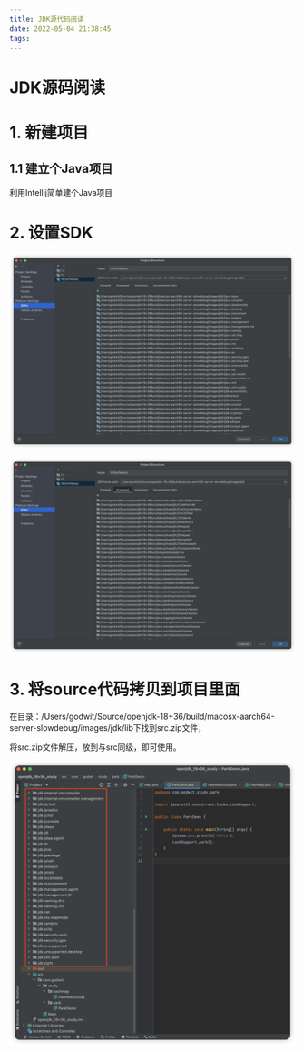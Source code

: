 ```yaml
---
title: JDK源代码阅读
date: 2022-05-04 21:38:45
tags:
---
```


# JDK源码阅读

# 1. 新建项目

## 1.1 建立个Java项目

利用Intellij简单建个Java项目

# 2. 设置SDK

![Untitled](https://raw.githubusercontent.com/MayFlyGame/ImageHost/master/imgAddSelfMadeJDK18.png)

![Untitled](https://raw.githubusercontent.com/MayFlyGame/ImageHost/master/imgSetSelfMadeJDK18Source.png)

# 3. 将source代码拷贝到项目里面

在目录：/Users/godwit/Source/openjdk-18+36/build/macosx-aarch64-server-slowdebug/images/jdk/lib下找到src.zip文件，

将src.zip文件解压，放到与src同级，即可使用。

![Untitled](https://raw.githubusercontent.com/MayFlyGame/ImageHost/master/imgAddJDKSrcToJavaProj.png)
